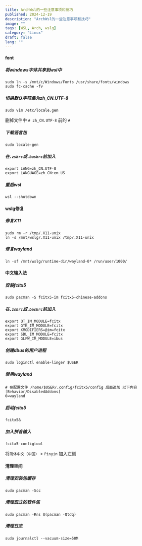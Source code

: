 ```yaml
---
title: ArchWsl的一些注意事项和技巧
published: 2024-12-19
description: "ArchWsl的一些注意事项和技巧"
image: ""
tags: [WSL, Arch, wslg]
category: "Linux"
draft: false
lang: ""
---
```


#### font

##### 将windows字体共享到wsl中

```shell
sudo ln -s /mnt/c/Windows/Fonts /usr/share/fonts/windows
sudo fc-cache -fv
```

##### 切换默认字符集为zh_CN.UTF-8

```shell
sudo vim /etc/locale.gen
```

删掉文件中 `# zh_CN.UTF-8` 前的 `#`

##### 下载语言包

```shell
sudo locale-gen
```

##### 在`.zshrc`或`.bashrc`前加入

```shell
export LANG=zh_CN.UTF-8
export LANGUAGE=zh_CN:en_US
```

##### 重启wsl

```shell
wsl --shutdown
```

#### wslg修复

##### 修复X11

```shell
sudo rm -r /tmp/.X11-unix
ln -s /mnt/wslg/.X11-unix /tmp/.X11-unix
```

##### 修复wayland

```shell
ln -sf /mnt/wslg/runtime-dir/wayland-0* /run/user/1000/
```

#### 中文输入法

##### 安装fcitx5

```shell
sudo pacman -S fcitx5-im fcitx5-chinese-addons
```

##### 在`.zshrc`或`.bashrc`前加入

```shell
export QT_IM_MODULE=fcitx
export GTK_IM_MODULE=fcitx
export XMODIFIERS=@im=fcitx
export SDL_IM_MODULE=fcitx
export GLFW_IM_MODULE=ibus
```

##### 创建dbus的用户进程

```shell
sudo loginctl enable-linger $USER
```

##### 禁用wayland

```shell
# 在配置文件 /home/$USER/.config/fcitx5/config 后面追加 以下内容
[Behavior/DisabledAddons]
0=wayland
```

##### 启动fcitx5

```shell
fcitx5&
```

##### 加入拼音输入

```shell
fcitx5-configtool
```

将`简体中文（中国）` > `Pinyin` 加入左侧

#### 清理空间

##### 清理安装包缓存

```shell
sudo pacman -Scc
```

##### 清理孤立的软件包

```shell
sudo pacman -Rns $(pacman -Qtdq)
```

##### 清理日志

```shell
sudo journalctl --vacuum-size=50M
```
